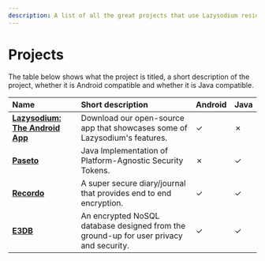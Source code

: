 ```yaml
---
description: A list of all the great projects that use Lazysodium reside on this page.
---
```


# Projects

The table below shows what the project is titled, a short description of the project, whether it is Android compatible and whether it is Java compatible.

| **Name** | **Short description** | **Android**  | **Java** |
| :--- | :--- | :--- | :--- |
| [**Lazysodium: The Android App**](https://play.google.com/store/apps/details?id=com.goterl.lazycode.lazysodium.example&pcampaignid=MKT-Other-global-all-co-prtnr-py-PartBadge-Mar2515-1) | Download our open-source app that showcases some of Lazysodium's features. | ✓ | ✗ |
| [**Paseto**](https://github.com/atholbro/paseto) | Java Implementation of Platform-Agnostic Security Tokens.  | ✗ | ✓ |
| [**Recordo**](https://recordo.co) | A super secure diary/journal that provides end to end encryption. | ✓ | ✓ |
| [**E3DB**](https://tozny.com/e3db/) |An encrypted NoSQL database designed from the ground-up for user privacy and security. | ✓ | ✓ |



